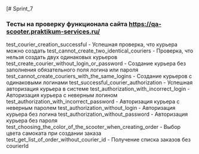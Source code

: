 [# Sprint_7

### Тесты на проверку функционала сайта https://qa-scooter.praktikum-services.ru/
test_courier_creation_successful - Успешная проверка, что курьера можно создать
test_cannot_create_two_identical_couriers - Проверка, что нельзя создать двух одинаковых курьеров
test_create_courier_without_login_or_password - Создание курьера без заполнения обязательного поля логина или пароля
test_cannot_create_couriers_with_the_same_logins - Создание курьеров с одинаковыми логинами
test_successful_courier_authorization - Успешная авторизация курьера в системе
test_authorization_with_incorrect_login - Авторизация курьера с неверным логином
test_authorization_with_incorrect_password - Авторизация курьера с неверным паролем
test_authorization_without_login - Авторизация курьера без логина
test_authorization_without_password - Авторизация курьера без пароля
test_choosing_the_color_of_the_scooter_when_creating_order - Выбор цвета самоката при создании заказа
test_get_list_of_order_without_courier_id - Получение списка заказов без courierId
